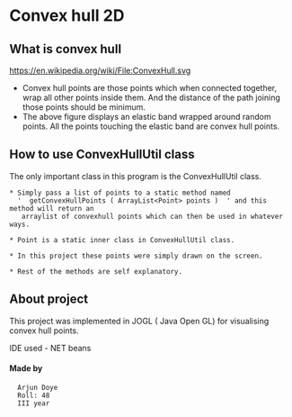 # Convex hull 2D




## What is convex hull
https://en.wikipedia.org/wiki/File:ConvexHull.svg



* Convex hull points are those points which when connected together, wrap all other points inside them. And the distance of the path joining those points should be minimum.
* The above figure displays an elastic band wrapped around random points. All the points touching the elastic band are convex hull points.



## How to use ConvexHullUtil class


The only important class in this program is the ConvexHullUtil class. 



    * Simply pass a list of points to a static method named
      '  getConvexHullPoints ( ArrayList<Point> points )  ' and this method will return an 
       arraylist of convexhull points which can then be used in whatever ways. 
       
    * Point is a static inner class in ConvexHullUtil class.
    
    * In this project these points were simply drawn on the screen.
    
    * Rest of the methods are self explanatory.




## About project



 This project was implemented in  JOGL ( Java Open GL) for visualising convex hull points. 
 
 IDE used - NET beans 


#### Made by 


      Arjun Doye 
      Roll: 48
      III year
